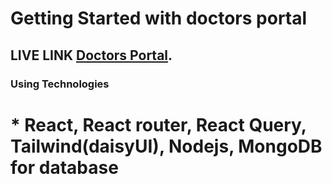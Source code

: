 # Getting Started with doctors portal

## LIVE LINK [Doctors Portal](https://doctors-portal-286c5.web.app/).

### Using Technologies
# * React, React router, React Query,  Tailwind(daisyUI), Nodejs, MongoDB for database
